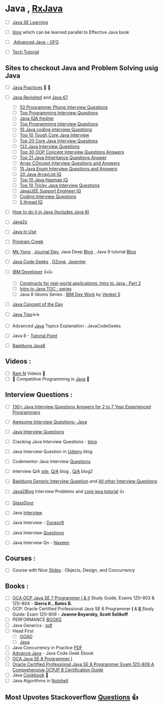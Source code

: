 # Java , [RxJava](https://github.com/adhikariaman01/BookmarkSiteList/tree/master/MyBookmarkedLink/Java/RxJava)
- [ ] [Java SE Learning](https://docs.oracle.com/javase/tutorial/tutorialLearningPaths.html)

- [ ] [blog](https://medium.com/@biratkirat/being-an-effective-java-developer-ab183f2b6c25) which can be learned parallel to Effective Java book




- [ ] [ Advanced Java - GFG](https://www.javacodegeeks.com/2015/09/advanced-java.html)
- [ ] [Tech Tutorial](https://netjs.blogspot.com/2015/05/java-advanced-topics.html)



## Sites to checkout Java and Problem Solving usig Java
- [ ] [Java Practices](http://www.javapractices.com/home/HomeAction.do) :dart: :dart:
- [ ] [Java Revisited](http://javarevisited.blogspot.in/) and [Java 67](http://www.java67.com/)
  - [ ] [50 Programmer Phone Interview Questions](https://javarevisited.blogspot.com/2015/02/50-programmer-phone-interview-questions-answers.html)
  - [ ] [Top Programming Interview Questions](https://javarevisited.blogspot.com/2011/06/top-programming-interview-questions.html)
  - [ ] [Java IQA fresher](http://www.java67.com/2018/03/20-Java-Interview-Questions-Answers-freshers-1-2-3-YearsExperienced-Programmers.html)
  - [ ] [Top Programming Interview Questions](https://javarevisited.blogspot.com/2011/06/top-programming-interview-questions.html)
  - [ ] [10 Java coding interview Questions](http://www.java67.com/2012/08/10-java-coding-interview-questions-and.html)
  - [ ] [Top 10 Tough Core Java Interview](http://www.java67.com/2012/09/top-10-tough-core-java-interview-questions-answers.html)
  - [ ] [Top 20 Core Java Interview Quesitons](https://javarevisited.blogspot.com/2011/04/top-20-core-java-interview-questions.html)
  - [ ] [133 Java Interview Questions](https://javarevisited.blogspot.com/2015/10/133-java-interview-questions-answers-from-last-5-years.html)
  - [ ] [Top 30 OOP Concept Interview Questions Answers](http://www.java67.com/2015/12/top-30-oops-concept-interview-questions-answers-java.html)
  - [ ] [Top 21 Java Inheritance Questions Answer](http://www.java67.com/2016/03/top-21-java-inheritance-interview-Questions-Answer-Programming.html)
  - [ ] [Array COncept Interview Questions and Answers](http://www.java67.com/2015/07/array-concepts-interview-questions-answers-java.html)
  - [ ] [15 Java Enum Interview Questions and Answers](http://www.java67.com/2013/07/15-java-enum-interview-questions-amswers-for-experienced-programmers.html)
  - [ ] [20 Java ArrayList IQ](http://www.java67.com/2015/06/20-java-arraylist-interview-questions.html)
  - [ ] [Top 10 Java Hasmap IQ](http://www.java67.com/2017/08/top-10-java-hashmap-interview-questions.html)
  - [ ] [Top 10 Tricky Java Interview Questions](http://www.java67.com/2012/09/top-10-tricky-java-interview-questions-answers.html)
  - [ ] [Java/JEE Support Engineer IQ](http://www.java67.com/2017/06/39-essential-java-jee-support-engineer-interview-questions-answers.html)
  - [ ] [Coding Interview Questions](https://javarevisited.blogspot.com/search/label/Coding%20Interview%20Question?max-results=3)
  - [ ] [5 thread IQ](http://www.java67.com/2012/08/5-thread-interview-questions-answers-in.html)
- [ ] [How to do it in Java (Includes Java 8)](https://howtodoinjava.com/)
- [ ] [Java2s](http://www.java2s.com/)
- [ ] [Java In Use](http://www.javainuse.com/java)
- [ ] [Program Creek](https://www.programcreek.com/)
- [ ] [Mk Yong](http://www.mkyong.com/tutorials/java-8-tutorials/) , [Journal Dev](https://www.journaldev.com/java-tutorial-java-ee-tutorials?utm_source=website&utm_medium=menubar&utm_campaign=Top-Menu-Bar),  Java Deep [Blog](https://javax0.wordpress.com/) , Java 9 tutorial [Blog](http://www.logicbig.com/tutorials/core-java-tutorial/) 
- [ ] [Java Code Geeks](https://www.javacodegeeks.com/) , [DZone](https://dzone.com/), [Jaxenter](https://jaxenter.com/tag/java-2)
- [ ] [IBM Developer](https://www.ibm.com/developerworks/learn/java/) :+1::+1:
  - [ ] [Constructs for real-world applications: Intro to Java : Part 2](https://www.ibm.com/developerworks/java/tutorials/j-introtojava2/index.html)
  - [ ] [Intro to Java TOC : series](https://www.ibm.com/developerworks/learn/java/intro-to-java-course/)  
  - [ ]  Java 8 Idioms Series : [IBM Dev Work](https://www.ibm.com/developerworks/views/global/libraryview.jsp?site_id=1&contentarea_by=Java%20technology&sort_by=Date&sort_order=1&start=1&end=11&topic_by=-1&product_by=&type_by=All%20Types&show_abstract=false&search_by=Java%208%20idioms&industry_by=-1&series_title_by=) by [Venket S](http://blog.agiledeveloper.com/)

- [ ]  [Java Concept of the Day](http://javaconceptoftheday.com/jdk-installation/)
- [ ] [Java Tips](https://www.javatips.net/):coffee::coffee:


- [ ] Advanced [Java](https://www.javacodegeeks.com/2015/09/advanced-java.html) Topics Explanation : JavaCodeGeeks
- [ ] Java 8 - [Tutorial Point](https://www.tutorialspoint.com/java8/index.htm)
- [ ] [Baeldung Java8](http://www.baeldung.com/java8)

## Videos :
- [ ] [Ram N](https://ramj2ee.blogspot.in/2015/05/java-tutorial.html) Videos :movie_camera:
- [ ] :round_pushpin: Competitive Programming in [Java](https://www.youtube.com/playlist?list=PLMCXHnjXnTnsWU7jYp9XCKPW8ayl6D8fb) :round_pushpin:

## Interview Questions :
- [ ] [130+ Java Interview Questions Answers for 2 to 7 Year Experienced Programmers](https://javarevisited.blogspot.com/2015/10/133-java-interview-questions-answers-from-last-5-years.html)
- [ ] [Awesome Interview Questions-  Java](https://github.com/MaximAbramchuck/awesome-interview-questions#java)
- [ ] [Java Interview Questions](https://java-questions.com/)
- [ ] Cracking Java Interview Questions - [blog](http://crackingjavainterviews.blogspot.com/)
- [ ] Java Interview Question in [Udemy](https://blog.udemy.com/java-interview-questions/) blog
- [ ] Codementor Java Interview [Questions](https://www.codementor.io/blog/java-interview-sample-questions-answers-du107xs23)
- [ ] Interview Q/A [site](http://www.javainterview.in/p/core-java-interview-question-are.html), [Q/A](http://codepumpkin.com/category/interview-questions/core-java-interview-questions/) blog , [Q/A](https://gigster.com/java-interview-questions) blog2
- [ ] [Baeldung Generic Interview Question](http://www.baeldung.com/java-generics-interview-questions) and [All other Interview Questions](https://www.baeldung.com/?s=interview)
- [ ] [Java2Blog](https://java2blog.com/core-java-interview-questions-and-answers/) Interview Problems and [core java tutorial](https://java2blog.com/core-java-tutorial-for-beginners-experienced/) :+1:
- [ ] [GlassDoor](https://www.glassdoor.com/Interview/java-interview-questions-SRCH_KT0,4_SDMC.htm)
- [ ] Java [Interview](https://www.youtube.com/playlist?list=PLfi5oI2EMygPcKLx8d_8Jll9eauAhPj2B)
- [ ] Java Interview - [Durasoft](https://www.youtube.com/playlist?list=PLd3UqWTnYXOkc_1jk0BC4JPiBypt_eT-K)
- [ ] Java Interview [Questions](https://www.youtube.com/playlist?list=PLF9tovyahfL020hGgLIsRMZY4bfSLCFUa)
- [ ] Java Interview Qn - [Naveen](https://www.youtube.com/playlist?list=PLFGoYjJG_fqr84PKCp88iPkQDWJSfzaqz)



## Courses :
- [ ] Course with Nice [Slides](http://www.cs.cmu.edu/~charlie/courses/15-214/2017-fall/index.html) : Objects, Design, and Concurrency

## Books : 
- [ ] [OCA OCP Java SE 7 Programmer I & II](https://doc.lagout.org/programmation/Java/OCA_OCP%20Java%20SE%207%20Programmer%20I%20%26%20II%20Study%20Guide%20%28Exams%201Z0-803%20%26%201Z0-804%29%20%5BSierra%20%26%20Bates%202014-10-24%5D.pdf) Study Guide, Exams 1Z0-803 & 1Z0-804 - **Sierra K., Bates B.**
- [ ] OCP: Oracle Certified Professional Java SE 8 Programmer [**I**](https://bittlife.com/books/Jeanne%20Boyarsky,%20Scott%20Selikoff%20-%20Study%20Guide.pdf) & [**II** ](http://files.hii-tech.com/book/SCJP/OCP%20Oracle%20Certified%20Professional%20Java%20SE%208%20Programmer%20II%20Study%20Guide%20Exam%201Z0-809.pdf) Study Guide: Exam 1Z0-809 -  **Jeanne Boyarsky, Scott Selikoff**
- [ ] PERFORMANCE [BOOKS](https://github.com/adhikariaman01/BookmarkSiteList/tree/master/MyBookmarkedLink/Java/Performance)
- [ ] Java Generics : [pdf](https://pdfs.semanticscholar.org/2d4a/a0f63c26dee36310c6c1ce3fe1fe4b4551e9.pdf)
- [ ] Head First 
  - [ ] [OOAD](https://github.com/MarkPThomas/HeadFirst-OOAD/blob/master/Head%20First%20Object-Oriented%20Analysis%20and%20Design.pdf)
  - [ ] [Java](http://dslab.us/wp-content/uploads/book/pdf/java/HeadFisrt_JAVA.pdf)
- [ ] Java Concurrency in Practice [PDF](http://www.periodicooficial.oaxaca.gob.mx/files/2011/05/EXT02-2011-05-19.pdf)
- [ ] [Advance Java](http://enos.itcollege.ee/~jpoial/allalaadimised/reading/Advanced-java.pdf) - Java Code Geek Ebook
- [ ] [OCA Java SE 8  Programmer I](http://aad.tpu.ru/1955/Java%20books/OCA%20Java%20SE%208%20Programmer%20I%20Certification%20Guide.pdf)
- [ ] [Oracle Certified Professional Java SE 8 Programmer Exam 1Z0-809 A Comprehensive OCPJP 8 Certification Guide](http://pdf.th7.cn/down/files/1603/Oracle%20Certified%20Professional%20Java%20SE%208%20Programmer%20Exam%201Z0-809.pdf)
- [ ] Java [Cookbook](http://pdf.th7.cn/down/files/1411/Java%20Cookbook,%203rd%20Edition.pdf) :hamburger:
- [ ] Java Algorithms in [Nutshell](https://doc.lagout.org/science/0_Computer%20Science/2_Algorithms/Algorithms%20in%20a%20Nutshell_%20A%20Desktop%20Quick%20Reference%20%282nd%20ed.%29%20%5BHeineman%2C%20Pollice%20%26%20Selkow%202015-11-25%5D%20%28preview%29.pdf)
## Most Upvotes Stackoverflow [Questions](https://stackoverflow.com/questions/tagged/java?sort=votes) :+1:
